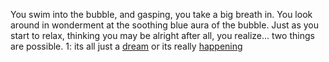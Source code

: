 You swim into the bubble, and gasping, you take a big breath in. You look
around in wonderment at the soothing blue aura of the bubble. Just as you
start to relax, thinking you may be alright after all, you realize... two things are possible.
1: its all just a [dream](.../.../.../fly/fly.md) or its really [happening](.../.../travel-destinations/travel-destinations.md)